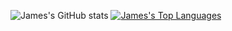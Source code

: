 ![James's GitHub stats](https://github-readme-stats.vercel.app/api?username=thejamesgore&theme=omni&show_icons=true) 
[![James's Top Languages](https://github-readme-stats.vercel.app/api/top-langs/?username=thejamesgore&layout=compact&theme=omni)](https://github.com/anuraghazra/github-readme-stats)


<!--
### Hi there 👋


**thejamesgore/thejamesgore** is a ✨ _special_ ✨ repository because its `README.md` (this file) appears on your GitHub profile.

Here are some ideas to get you started:

- 🔭 I’m currently working on ...
- 🌱 I’m currently learning ...
- 👯 I’m looking to collaborate on ...
- 🤔 I’m looking for help with ...
- 💬 Ask me about ...
- 📫 How to reach me: ...
- 😄 Pronouns: ...
- ⚡ Fun fact: ...
-->
